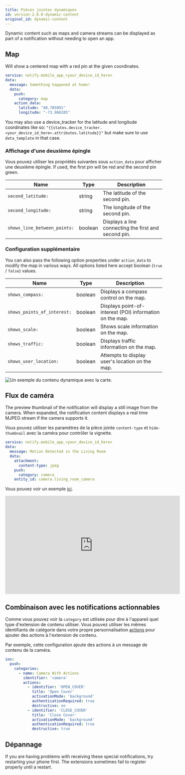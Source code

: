 ```yaml
---
title: Pièces jointes dynamiques
id: version-2.0.0-dynamic-content
original_id: dynamic-content
---
```


Dynamic content such as maps and camera streams can be displayed as part of a notification without needing to open an app.

## Map

Will show a centered map with a red pin at the given coordinates.

```yaml
service: notify.mobile_app_<your_device_id_here>
data:
  message: Something happened at home!
  data:
    push:
      category: map
    action_data:
      latitude: "40.785091"
      longitude: "-73.968285"
```

You may also use a device_tracker for the latitude and longitude coordinates like so: `"{{states.device_tracker.<your_device_id_here>.attributes.latitude}}"` but make sure to use `data_template` in that case.

### Affichage d'une deuxième épingle

Vous pouvez utiliser les propriétés suivantes sous `action_data` pour afficher une deuxième épingle. If used, the first pin will be red and the second pin green.

| Name                         | Type    | Description                                          |
| ---------------------------- | ------- | ---------------------------------------------------- |
| `second_latitude:`           | string  | The latitude of the second pin.                      |
| `second_longitude:`          | string  | The longitude of the second pin.                     |
| `shows_line_between_points:` | boolean | Displays a line connecting the first and second pin. |

### Configuration supplémentaire

You can also pass the following option properties under `action_data` to modify the map in various ways. All options listed here accept boolean (`true` / `false`) values.

| Name                        | Type    | Description                                              |
| --------------------------- | ------- | -------------------------------------------------------- |
| `shows_compass:`            | boolean | Displays a compass control on the map.                   |
| `shows_points_of_interest:` | boolean | Displays point-of-interest (POI) information on the map. |
| `shows_scale:`              | boolean | Shows scale information on the map.                      |
| `shows_traffic:`            | boolean | Displays traffic information on the map.                 |
| `shows_user_location:`      | boolean | Attempts to display user's location on the map.          |

![Un exemple du contenu dynamique avec la carte.](assets/ios/map.png)

## Flux de caméra

The preview thumbnail of the notification will display a still image from the camera. When expanded, the notification content displays a real time MJPEG stream if the camera supports it.

Vous pouvez utiliser les paramètres de la pièce jointe `content-type` et `hide-thumbnail` avec la caméra pour contrôler la vignette.

```yaml
service: notify.mobile_app_<your_device_id_here>
data:
  message: Motion Detected in the Living Room
  data:
    attachment:
      content-type: jpeg
    push:
      category: camera
    entity_id: camera.living_room_camera
```

Vous pouvez voir un exemple [ici](https://www.youtube.com/watch?v=LmYwpxPKW0g).

<div class='videoWrapper'>
<iframe width="560" height="315" src="https://www.youtube.com/embed/LmYwpxPKW0g" frameborder="0" allowfullscreen mark="crwd-mark"></iframe>
</div>

## Combinaison avec les notifications actionnables

Comme vous pouvez voir la `category` est utilisée pour dire à l'appareil quel type d'extension de contenu utiliser. Vous pouvez utiliser les mêmes identifiants de catégorie dans votre propre personnalisation [actions](actionable.md) pour ajouter des actions à l'extension de contenu.

Par exemple, cette configuration ajoute des actions à un message de contenu de la caméra.

```yaml
ios:
  push:
    categories:
      - name: Camera With Actions
        identifier: 'camera'
        actions:
          - identifier: 'OPEN_COVER'
            title: 'Open Cover'
            activationMode: 'background'
            authenticationRequired: true
            destructive: no
          - identifier: 'CLOSE_COVER'
            title: 'Close Cover'
            activationMode: 'background'
            authenticationRequired: true
            destructive: true
```

## Dépannage

If you are having problems with receiving these special notifications, try restarting your phone first. The extensions sometimes fail to register properly until a restart.